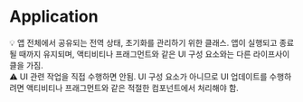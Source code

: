 # Application

<aside>
💡 앱 전체에서 공유되는 전역 상태, 초기화를 관리하기 위한 클래스.
앱이 실행되고 종료될 때까지 유지되며, 액티비티나 프래그먼트와 같은 UI 구성 요소와는 다른 라이프사이클을 가짐.

</aside>

<aside>
⚠️ UI 관련 작업을 직접 수행하면 안됨.
UI 구성 요소가 아니므로 UI 업데이트를 수행하려면 액티비티나 프래그먼트와 같은 적절한 컴포넌트에서 처리해야 함.

</aside>